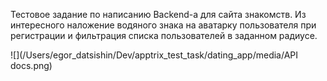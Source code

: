 Тестовое задание по написанию Backend-а для сайта знакомств. Из интересного наложение водяного знака на аватарку пользователя при регистрации и фильтрация списка пользователей в заданном радиусе.![](/Users/egor_datsishin/Dev/apptrix_test_task/dating_app/media/API docs.png)